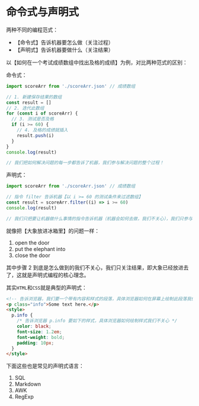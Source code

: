 # 命令式与声明式

两种不同的编程范式：

- 【命令式】告诉机器要怎么做（关注过程）
- 【声明式】告诉机器要做什么（关注结果）

以【如何在一个考试成绩数组中找出及格的成绩】为例，对比两种范式的区别：

命令式：

```js
import scoreArr from './scoreArr.json' // 成绩数组

// 1. 新建保存结果的数组
const result = []
// 2. 迭代此数组
for (const i of scoreArr) {
  // 3. 测试是否及格
  if (i >= 60) {
    // 4. 及格的成绩就插入
    result.push(i)
  }
}
console.log(result)

// 我们把如何解决问题的每一步都告诉了机器，我们参与解决问题的整个过程！
```

声明式：

```js
import scoreArr from './scoreArr.json' // 成绩数组

// 指令 filter 告诉机器【以 i >= 60 的测试条件来过滤数组】
const result = scoreArr.filter((i) => i >= 60)
console.log(result)

// 我们只把要让机器做什么事情的指令告诉机器（机器会如何去做，我们不关心），我们只参与了解决问题的关键步骤！
```

就像把【大象放进冰箱里】的问题一样：

1. open the door
2. put the elephant into
3. close the door

其中步骤 2 到底是怎么做到的我们不关心，我们只关注结果，即大象已经放进去了，这就是声明式编程的核心理念。

其实`HTML`和`CSS`就是典型的声明式：

```html
<!-- 告诉浏览器，我们要一个带有内容和样式的段落，具体浏览器如何在屏幕上绘制此段落我们不关心 -->
<p class="info">Some text here.</p>
<style>
  p.info {
    /* 告诉浏览器 p.info 要如下的样式，具体浏览器如何绘制样式我们不关心 */
    color: black;
    font-size: 1.2em;
    font-weight: bold;
    padding: 10px;
  }
</style>
```

下面这些也是常见的声明式语言：

1. SQL
2. Markdown
3. AWK
4. RegExp
